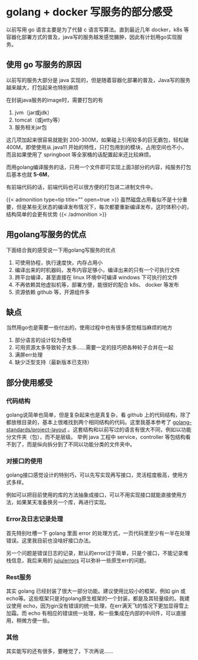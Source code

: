 # golang + docker 写服务的部分感受




以前写用 go 语言主要是为了代替 c 语言写算法。直到最近几年 docker，k8s 等容器化部署方式的普及，java写的服务越发感觉臃肿，因此有计划用go实现服务。

<!-- more -->

## 使用 go 写服务的原因

以前写的服务大部分是 java 实现的，但是随着容器化部署的普及，Java写的服务越来越大，打包起来也特别麻烦

在封装java服务的image时，需要打包的有

1. jvm（jar或jdk）
2. tomcat（或jetty等）
3. 服务相关jar包



这几项加起来很容易就能到 200-300M，如果碰上引用较多的巨无霸包，轻松破 400M，即使使用从 java11 开始的特性，只打包用到的模块，占用空间也不小，而且如果使用了 springboot 等全家桶的话配置起来还比较麻烦。

而用golang编译服务的话，只用一个文件即可实现上面3部分的内容，纯服务打包后基本也就 **5-6M**，

有前端代码的话，前端代码也可以很方便的打包进二进制文件中。


{{< admonition type=tip title="" open=true >}}
虽然磁盘占用看似不是十分重要，但是某些无状态的编译发布情况下，每次都要重新编译发布，这时体积小的，结构简单的会更有优势
{{< /admonition >}}

## 用golang写服务的优点



下面结合我的感受说一下用golang写服务的优点

1. 可使用协程，执行速度快，内存占用小
2. 编译出来的时机器码，发布内容足够小，编译出来的只有一个可执行文件
3. 跨平台编译，甚至直接在 linux 环境中可编译 windows 下可执行的文件
4. 不再依赖其他虚拟机等，部署方便，能很好的配合 k8s、 docker 等发布
5. 资源依赖 github 等，开源组件多



## 缺点



当然用go也是需要一些付出的，使用过程中也有很多感觉相当麻烦的地方



1. 部分语言的设计较为奇怪
2. 可用资源太多导致轮子太多……需要一定的技巧把各种轮子合并在一起
3. 满屏err处理
4. 缺少泛型支持（最新版本已支持）



## 部分使用感受



### 代码结构

golang说简单也简单，但是复杂起来也是真复杂，看 github 上的代码结构，除了都放根目录的，基本上很难找到两个相同结构的代码。这里我基本参考了 [golang-standards/project-layout](https://github.com/golang-standards/project-layout) 。这套结构和以前写过的语言有很大不同，例如以功能分文件夹（包），而不是层级。 举例 java 工程中 service，controller 等包结构看不到了，而是纵向拆分到了不同以功能分类的文件夹中。



### 对接口的使用

golang接口感觉设计的特别巧，可以先写实现再写接口，灵活程度极高，使用方式多样。

例如可以把目前使用的库的方法抽象成接口，可以不用实现接口就能直接使用方法，如果某天准备换另一个库，再进行实现。



### Error及日志记录处理

首先特别吐槽一下 golang 里面 error 的处理方式，一页代码里至少有一半在处理错误。这里我目前也没啥好接口办法。

另一个问题是错误日志的记录，默认的error过于简单，只是个接口，不能记录堆栈信息，我后来用的 [juju/errors](https://github.com/juju/errors) 可以弥补一些原生err的问题。



### Rest服务

其实 golang 已经封装了很大一部分功能。建议使用比较小的框架，例如 gin 或 echo等。这些框架只是对golang原生框架的一个封装，都是及其轻量级的。我建议使用 echo，因为gin没有错误的统一处理，在err满天飞的情况下更加显得雪上加霜。而 echo 有相应的错误统一处理，和一些集成在内部的中间件，可以直接用，稍微方便一些。

### 其他

其实能写的还有很多，要睡觉了，下次再说……


